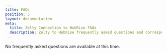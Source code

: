 ```yaml
---
title: FAQs
position: 5
layout: documentation
meta:
  title: Zelty Connection to HubRise FAQs
  description: Zelty to HubRise frequently asked questions and corresponding answers to help you answer support queries autonomously.
---
```


No frequently asked questions are available at this time.
